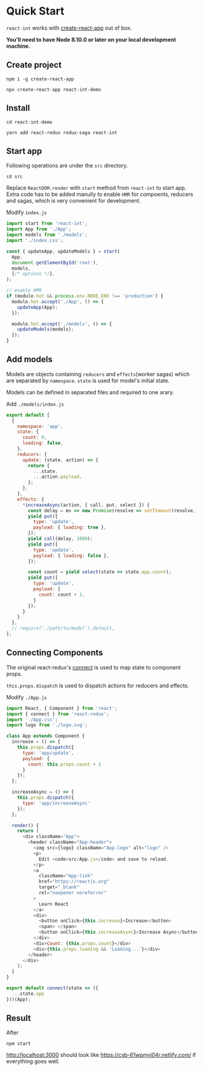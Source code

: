 # Quick Start

`react-int` works with [create-react-app][4] out of box.

**You'll need to have Node 8.10.0 or later on your local development machine.**

## Create project

    npm i -g create-react-app

    npx create-react-app react-int-demo 

## Install

    cd react-int-demo

    yarn add react-redux redux-saga react-int

## Start app

Following operations are under the `src` directory.

    cd src

Replace `ReactDOM.render` with `start` method from `react-int` to start app. Extra code has to be added manully to enable `HMR` for compoents, reducers and sagas, which is very convenient for development.

Modify `index.js`

```javascript
import start from 'react-int';
import App from './App';
import models from './models';
import './index.css';

const { updateApp, updateModels } = start(
  App,
  document.getElementById('root'),
  models,
  {/* options */},
);

// enable HMR
if (module.hot && process.env.NODE_ENV !== 'production') {
  module.hot.accept('./App', () => {
    updateApp(App);
  });

  module.hot.accept('./models', () => {
    updateModels(models);
  });
}
```

## Add models

Models are objects containing `reducers` and `effects`(worker sagas) which are separated by `namespace`. `state` is used for model's initial state.

Models can be defined in separated files and required to one arary.

Add `./models/index.js`

```javascript
export default [
  {
    namespace: 'app',
    state: {
      count: 0,
      loading: false,
    },
    reducers: {
      update: (state, action) => {
        return {
          ...state,
          ...action.payload,
        };
      },
    },
    effects: {
      *increaseAsync(action, { call, put, select }) {
        const delay = ms => new Promise(resolve => setTimeout(resolve, ms));
        yield put({
          type: 'update',
          payload: { loading: true },
        });
        yield call(delay, 1000);
        yield put({
          type: 'update',
          payload: { loading: false },
        });

        const count = yield select(state => state.app.count);
        yield put({
          type: 'update',
          payload: {
            count: count + 1,
          }
        });
      }
    }
  }, 
  // require('./path/to/model').default, 
];
```

## Connecting Components

The original react-redux's [connect][5] is used to map state to component props.

`this.props.dispatch` is used to dispatch actions for reducers and effects.

Modify `./App.js`

```javascript
import React, { Component } from 'react';
import { connect } from 'react-redux';
import './App.css';
import logo from './logo.svg';

class App extends Component {
  increase = () => {
    this.props.dispatch({
      type: 'app/update',
      payload: {
        count: this.props.count + 1
      }
    });
  };

  increaseAsync = () => {
    this.props.dispatch({
      type: 'app/increaseAsync'
    });
  };

  render() {
    return (
      <div className="App">
        <header className="App-header">
          <img src={logo} className="App-logo" alt="logo" />
          <p>
            Edit <code>src/App.js</code> and save to reload.
          </p>
          <a
            className="App-link"
            href="https://reactjs.org"
            target="_blank"
            rel="noopener noreferrer"
          >
            Learn React
          </a>
          <div>
            <button onClick={this.increase}>Increase</button>
            <span> </span>
            <button onClick={this.increaseAsync}>Increase Async</button>
          </div>
          <div>Count: {this.props.count}</div>
          <div>{this.props.loading && 'Loading...'}</div>
        </header>
      </div>
    );
  }
}

export default connect(state => ({
  ...state.app
}))(App);
```

## Result

After 

    npm start

<http://localhost:3000> should look like <https://csb-61wpmyj04r.netlify.com/> if everything goes well.

[0]: https://github.com/facebook/react
[1]: https://github.com/reduxjs/react-redux
[2]: https://github.com/redux-saga/redux-saga
[3]: https://github.com/dvajs/dva
[4]: https://github.com/facebook/create-react-app
[5]: https://github.com/reduxjs/react-redux/blob/master/docs/api/connect.md
